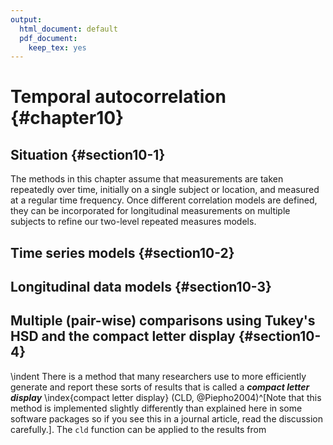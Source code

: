 ```yaml
---
output:
  html_document: default
  pdf_document:
    keep_tex: yes
---
```


# Temporal autocorrelation {#chapter10}






## Situation {#section10-1}

The methods in this chapter assume that measurements are taken repeatedly over time, initially on a single subject or location, and measured at a regular time frequency. Once different correlation models are defined, they can be incorporated for longitudinal measurements on multiple subjects to refine our two-level repeated measures models.

## Time series models {#section10-2}


## Longitudinal data models {#section10-3}

<!-- \sectionmark{Multiple (pair-wise) comparisons using Tukey's HSD and CLD} -->

## Multiple (pair-wise) comparisons using Tukey's HSD and the compact letter display {#section10-4}

<!-- \sectionmark{Multiple (pair-wise) comparisons using Tukey's HSD and CLD} -->


\indent There is a method that many researchers use to more efficiently generate and 
report these sorts of results that is called a ***compact letter display*** \index{compact letter display}
(CLD, @Piepho2004)^[Note that this method is implemented slightly differently than explained here in some software packages so if you see this in a journal article, read the discussion carefully.]. The ``cld`` function can be applied to the results from 

<!-- \newpage -->

